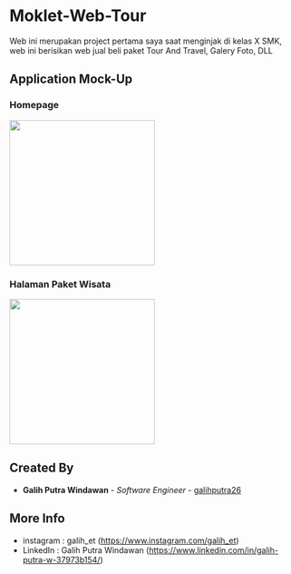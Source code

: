 # Moklet-Web-Tour
Web ini merupakan project pertama saya saat menginjak di kelas X SMK, web ini berisikan web jual beli paket Tour And Travel, Galery Foto, DLL

## Application Mock-Up

### Homepage
<img src="https://raw.githubusercontent.com/galihputra26/Moklet-SIUNIV/master/Asset%20Gallery/Login%20Page.png" width="256">

### Halaman Paket Wisata
<img src="https://github.com/galihputra26/Moklet-SIUNIV/blob/master/Asset%20Gallery/Home%20Page%202.png?raw=true" width="256">

## Created By
* **Galih Putra Windawan** - *Software Engineer* - [galihputra26](https://github.com/galihputra26)

## More Info
* instagram : galih_et (https://www.instagram.com/galih_et)
* LinkedIn     : Galih Putra Windawan (https://www.linkedin.com/in/galih-putra-w-37973b154/)

